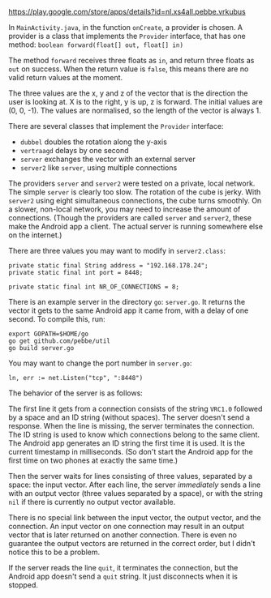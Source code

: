 https://play.google.com/store/apps/details?id=nl.xs4all.pebbe.vrkubus

In `MainActivity.java`, in the function `onCreate`, a provider is
chosen. A provider is a class that implements the `Provider` interface,
that has one method: `boolean forward(float[] out, float[] in)`

The method `forward` receives three floats as `in`, and return three
floats as `out` on success. When the return value is `false`, this means
there are no valid return values at the moment.

The three values are the x, y and z of the vector that is the direction
the user is looking at. X is to the right, y is up, z is forward. The
initial values are (0, 0, -1). The values are normalised, so the length
of the vector is always 1.

There are several classes that implement the `Provider` interface:

  - `dubbel` doubles the rotation along the y-axis
  - `vertraagd` delays by one second
  - `server` exchanges the vector with an external server
  - `server2` like `server`, using multiple connections

The providers `server` and `server2` were tested on a private, local
network. The simple `server` is clearly too slow. The rotation of the
cube is jerky. With `server2` using eight simultaneous connections, the
cube turns smoothly. On a slower, non-local network, you may need to
increase the amount of connections. (Though the providers are called
`server` and `server2`, these make the Android app a client. The actual
server is running somewhere else on the internet.)

There are three values you may want to modify in `server2.class`:

    private static final String address = "192.168.178.24";
    private static final int port = 8448;

    private static final int NR_OF_CONNECTIONS = 8;

There is an example server in the directory `go`: `server.go`. It
returns the vector it gets to the same Android app it came from, with a
delay of one second. To compile this, run:

    export GOPATH=$HOME/go
	go get github.com/pebbe/util
	go build server.go

You may want to change the port number in `server.go`:

    ln, err := net.Listen("tcp", ":8448")

The behavior of the server is as follows:

The first line it gets from a connection consists of the string `VRC1.0`
followed by a space and an ID string (without spaces). The server
doesn't send a response. When the line is missing, the server terminates
the connection. The ID string is used to know which connections belong
to the same client. The Android app generates an ID string the first
time it is used. It is the current timestamp in milliseconds. (So don't
start the Android app for the first time on two phones at exactly the
same time.)

Then the server waits for lines consisting of three values, separated by
a space: the input vector. After each line, the server *immediately*
sends a line with an output vector (three values separated by a space),
or with the string `nil` if there is currently no output vector
available.

There is no special link between the input vector, the output vector,
and the connection. An input vector on one connection may result in an
output vector that is later returned on another connection. There is
even no guarantee the output vectors are returned in the correct order,
but I didn't notice this to be a problem.

If the server reads the line `quit`, it terminates the connection, but
the Android app doesn't send a `quit` string. It just disconnects when
it is stopped.
